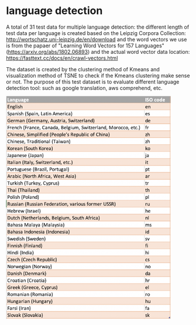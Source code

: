 # language detection
A total of 31 test data for multiple language detection: the different length of test data per language is created based on the Leipzig Corpora Collection: http://wortschatz.uni-leipzig.de/en/download and the word vectors we use is from the papaer of "Learning Word Vectors for 157 Languages"(https://arxiv.org/abs/1802.06893) and the actual word vector data location: https://fasttext.cc/docs/en/crawl-vectors.html

The dataset is created by the clustering method of Kmeans and visualization method of TSNE to check if the Kmeans clustering make sense or not. The purpose of this test dataset is to evaluate different language detection tool: such as google translation, aws comprehend, etc.

<img src="https://github.com/YifuLiu/language_detection/blob/master/language_code.png" width="450">
